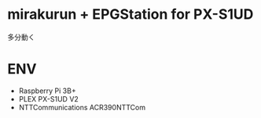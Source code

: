 # mirakurun + EPGStation for PX-S1UD

多分動く

# ENV

- Raspberry Pi 3B+
- PLEX PX-S1UD V2
- NTTCommunications ACR390NTTCom
